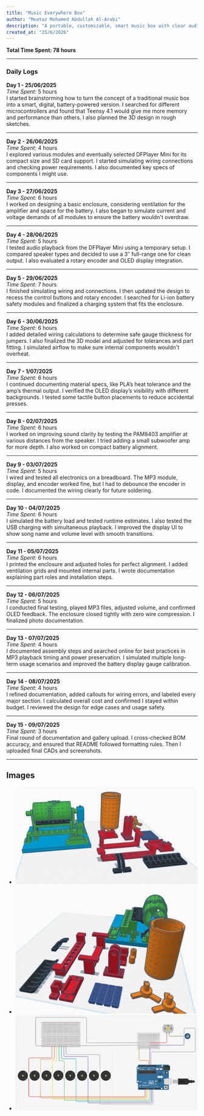 ```yaml
---
title: "Music Everywhere Box"
author: "Moataz Mohamed Abdullah Al-Arabi"
description: "A portable, customizable, smart music box with clear audio output and user-controlled track selection."
created_at: "25/6/2026"
---
```


**Total Time Spent: 78 hours**

---

### Daily Logs

**Day 1 - 25/06/2025**  
*Time Spent:* 5 hours  
I started brainstorming how to turn the concept of a traditional music box into a smart, digital, battery-powered version. I searched for different microcontrollers and found that Teensy 4.1 would give me more memory and performance than others. I also planned the 3D design in rough sketches.

---

**Day 2 - 26/06/2025**  
*Time Spent:* 4 hours  
I explored various modules and eventually selected DFPlayer Mini for its compact size and SD card support. I started simulating wiring connections and checking power requirements. I also documented key specs of components I might use.

---

**Day 3 - 27/06/2025**  
*Time Spent:* 6 hours  
I worked on designing a basic enclosure, considering ventilation for the amplifier and space for the battery. I also began to simulate current and voltage demands of all modules to ensure the battery wouldn't overdraw.

---

**Day 4 - 28/06/2025**  
*Time Spent:* 5 hours  
I tested audio playback from the DFPlayer Mini using a temporary setup. I compared speaker types and decided to use a 3″ full-range one for clean output. I also evaluated a rotary encoder and OLED display integration.

---

**Day 5 - 29/06/2025**  
*Time Spent:* 7 hours  
I finished simulating wiring and connections. I then updated the design to recess the control buttons and rotary encoder. I searched for Li-ion battery safety modules and finalized a charging system that fits the enclosure.

---

**Day 6 - 30/06/2025**  
*Time Spent:* 6 hours  
I added detailed wiring calculations to determine safe gauge thickness for jumpers. I also finalized the 3D model and adjusted for tolerances and part fitting. I simulated airflow to make sure internal components wouldn't overheat.

---

**Day 7 - 1/07/2025**  
*Time Spent:* 6 hours  
I continued documenting material specs, like PLA’s heat tolerance and the amp’s thermal output. I verified the OLED display’s visibility with different backgrounds. I tested some tactile button placements to reduce accidental presses.

---

**Day 8 - 02/07/2025**  
*Time Spent:* 6 hours  
I worked on improving sound clarity by testing the PAM8403 amplifier at various distances from the speaker. I tried adding a small subwoofer amp for more depth. I also worked on compact battery alignment.

---

**Day 9 - 03/07/2025**  
*Time Spent:* 5 hours  
I wired and tested all electronics on a breadboard. The MP3 module, display, and encoder worked fine, but I had to debounce the encoder in code. I documented the wiring clearly for future soldering.

---

**Day 10 - 04/07/2025**  
*Time Spent:* 6 hours  
I simulated the battery load and tested runtime estimates. I also tested the USB charging with simultaneous playback. I improved the display UI to show song name and volume level with smooth transitions.

---

**Day 11 - 05/07/2025**  
*Time Spent:* 6 hours  
I printed the enclosure and adjusted holes for perfect alignment. I added ventilation grids and mounted internal parts. I wrote documentation explaining part roles and installation steps.

---

**Day 12 - 06/07/2025**  
*Time Spent:* 5 hours  
I conducted final testing, played MP3 files, adjusted volume, and confirmed OLED feedback. The enclosure closed tightly with zero wire compression. I finalized photo documentation.

---

**Day 13 - 07/07/2025**  
*Time Spent:* 4 hours  
I documented assembly steps and searched online for best practices in MP3 playback timing and power preservation. I simulated multiple long-term usage scenarios and improved the battery display gauge calibration.

---

**Day 14 - 08/07/2025**  
*Time Spent:* 4 hours  
I refined documentation, added callouts for wiring errors, and labeled every major section. I calculated overall cost and confirmed I stayed within budget. I reviewed the design for edge cases and usage safety.

---

**Day 15 - 09/07/2025**  
*Time Spent:* 3 hours  
Final round of documentation and gallery upload. I cross-checked BOM accuracy, and ensured that README followed formatting rules. Then I uploaded final CADs and screenshots.

---


## Images
- ![alt text](image1.png) 
- ![alt text](image2.png) 
- ![alt text](image.png)